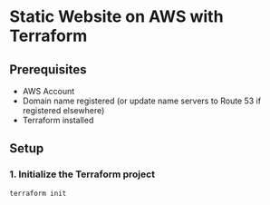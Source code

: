 # Static Website on AWS with Terraform

## Prerequisites
- AWS Account
- Domain name registered (or update name servers to Route 53 if registered elsewhere)
- Terraform installed

## Setup

### 1. Initialize the Terraform project
```sh
terraform init
